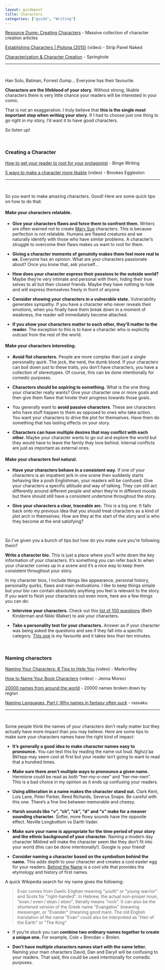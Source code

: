 ```yaml
---
layout: guidepost
title: Characters
categories: ["guide", "Writing"]
---
```


[Resource Dump: Creating Characters](http://bookandslugclub.tumblr.com/post/124011497252/resource-dump-creating-characters-primary) - Massive collection of character creation articles

[Establishing Characters \| Plutona (2015)](https://www.youtube.com/watch?v=cw-QPyBtbGc) (video) - Strip Panel Naked 

[Characterization & Character Creation](http://www.springhole.net/writing/characterization.htm) - Springhole

<hr><br>

Han Solo, Batman, Forrest Gump… Everyone has their favourite. 

**Characters are the lifeblood of your story.** Without strong, likable characters there is very little chance your readers will be interested in your comic.

That is not an exaggeration. I truly believe that **this is the single most important step when writing your story**. If I had to choose just one thing to go right in my story, I’d want it to have good characters.

So listen up!

<br>

### Creating a Character

[How to get your reader to root for your protagonist](http://www.binge-writing.com/home/how-to-get-your-reader-to-root-for-your-protagonist) - Binge Writing

[5 ways to make a character more likable](https://www.youtube.com/watch?v=hHSTa7XPeHc) (video) - Brookes Eggleston

<hr><br>

So you want to make amazing characters. Good! Here are some quick tips on how to do that:

#### Make your characters relatable.

- **Give your characters flaws and force them to confront them.** Writers are often warned not to create [Mary Sue](https://en.wikipedia.org/wiki/Mary_Sue) characters. This is because perfection is not relatable. Humans are flawed creatures and we naturally identify with those who have similar problems. A character’s struggle to overcome their flaws makes us want to root for them.

- **Giving a character moments of genuinity makes them feel more real to us.** Everyone has an opinion. What are your characters passionate about? Once you know that, ask yourself...
 
- **How does your character express their passions to the outside world?** Maybe they’re very intimate and personal with them, hiding their true selves to all but their closest friends. Maybe they have nothing to hide and will express themselves freely in front of anyone.

- **Consider showing your characters in a vulnerable state.** Vulnerability generates sympathy. If you have a character who never reveals their emotions, when you finally have them break down in a moment of weakness, the reader will immediately become attached.

- **If you show your characters matter to each other, they’ll matter to the reader.** The exception to this is to have a character who is explicitly outcast from the rest of the world.

#### Make your characters interesting.

- **Avoid flat characters.** People are more complex than just a single personality quirk. The jock, the nerd, the dumb blond. If your characters can boil down just to these traits, you don’t have characters, you have a collection of stereotypes. Of course, this can be done intentionally for comedic purposes.

- **Characters should be aspiring to something.** What is the one thing your character really wants? Give your character one or more goals and then give them flaws that hinder their progress towards those goals.

- You generally want to **avoid passive characters**. These are characters who have stuff happen to them as opposed to ones who take action. You want your characters to drive the plot for themselves. Have them do something that has lasting effects on your story.

- **Characters can have multiple desires that may conflict with each other.** Maybe your character wants to go out and explore the world but they would have to leave the family they love behind. Internal conflicts are just as important as external ones. 

#### Make your characters feel natural.

- **Have your characters behave in a consistent way.** If one of your characters is an impatient jerk in one scene then suddenly starts behaving like a posh Englishman, your readers will be confused. Give your characters a specific attitude and way of talking. They can still act differently around different people and when they’re in different moods but there should still have a consistent undertone throughout the story.

- **Give your characters a clear, traceable arc.** This is a big one. It falls back onto my previous idea that you should treat characters as a kind of plot arch in themselves. How are they at the start of the story and is who they become at the end satisfying?

<br>

So I’ve given you a bunch of tips but how do you make sure you’re following them?

**Write a character bio.** This is just a place where you’ll write down the key information of your characters. It’s something you can refer back to when your character comes up in a scene and it’s a nice way to keep them consistent throughout your story.

In my character bios, I include things like appearance, personal history, personality quirks, flaws and main motivations. I like to keep things simple but your bio can contain absolutely anything you feel is relevant to the story. If you want to flesh your characters out even more, here are a few things you can do:

- **Interview your characters.** Check out this [list of 100 questions](http://www.miniworld.com/adnd/100ThingsAboutUrPCBackGround.html) (Beth Kinderman and Nikki Walker) to ask your characters.

- **Take a personality test for your characters.** Answer as if your character was being asked the questions and see if they fall into a specific category. [This one](https://www.16personalities.com/free-personality-test) is my favourite and it takes less than ten minutes.

<br>

### Naming characters

[Naming Your Characters: 8 Tips to Help You](https://www.youtube.com/watch?v=h71KkSAC8YI&t=1077s) (video) - Markcrilley

[How to Name Your Book Characters](https://www.youtube.com/watch?v=-RXYx7unhPM) (video) - Jenna Moreci

[20000 names from around the world](http://www.20000-names.com/) - 20000 names broken down by region

[Naming Languages, Part I: Why names in fantasy often suck](http://rassaku.livejournal.com/2183.html) - rassaku

<hr><br>

Some people think the names of your characters don’t really matter but they actually have more impact than you may believe. Here are some tips to make sure your characters names have the right kind of impact:

- **It’s generally a good idea to make character names easy to pronounce.** You can test this by reading the name out loud. Nghzz’aa Bkl’epp may seem cool at first but your reader isn’t going to want to read that a hundred times.

- **Make sure there aren’t multiple ways to pronounce a given name.** Hermione could be read as both “her-my-o-nee” and “her-me-own”. This is a bad choice in my opinion as it ends up confusing your readers.

- **Using alliteration in a name makes the character stand out.** Clark Kent, Lois Lane, Peter Parker, Reed Richards, Severus Snape. Be careful with this one. There’s a fine line between memorable and cheesy.

- **Harsh sounds like “v”, “ch”, “ck”, “d” and “x” make for a meaner sounding character.** Softer, more flowy sounds have the opposite effect. Neville Longbottom vs Darth Vader.

- **Make sure your name is appropriate for the time period of your story and the ethnic background of your character.** Naming a modern day character Mildred will make the character seem like they don’t fit into your world (this can be done intentionally!). Google is your friend!

- **Consider naming a character based on the symbolism behind the name.** This adds depth to your character and creates a cool easter egg for your readers. [Behind the Name](https://www.behindthename.com/) is a cool site that provides the etymology and history of first names.

A quick Wikipedia search for my name gives the following:

> Evan comes from Gaelic Eóghan meaning "youth" or "young warrior" and Scots for "right-handed". In Hebrew, the actual non-proper noun, "evan / even / eban / eben", literally means "rock". It can also be the shortened version of the Greek name "Evangelos" (meaning messenger, or "Evander" (meaning good man). The old English translation of the name "Evan" could also be interpreted as "Heir of the Earth" or "The King"

- If you’re stuck you can **combine two ordinary names together to create a unique one.** For example, Cole + Brendan = Brolen.

- **Don’t have multiple characters names start with the same letter.** Naming your main characters David, Dan and Daryll will be confusing to your readers. That said, this could be used intentionally for comedic purposes.
